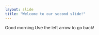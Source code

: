 ```yaml
---
layout: slide
title: "Welcome to our second slide!"
---
```

Good morning
Use the left arrow to go back!
